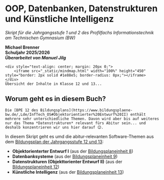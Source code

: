 # OOP, Datenbanken, Datenstrukturen und Künstliche Intelligenz

*Skript für die Jahrgangsstufe 1 und 2 des Profilfachs Informationstechnik am Technischen Gymnasium (BW)*  

**Michael Brenner**<br>
**Schuljahr 2025/2026**<br>
***Überarbeitet von Manuel Jilg***

```{raw} html
<div style="text-align: center; margin: 20px 0;">
    <iframe src="_static/mindmap.html" width="100%" height="450" style="border: 2px solid #1e88e5; border-radius: 8px;"></iframe>
</div>
Übersicht der Inhalte in Klasse 12 und 13...
```

## Worum geht es in diesem Buch?

```{margin}
Die [BPE 12 des Bildungsplans](https://www.bildungsplaene-bw.de/,Lde/InfTech_OS#Objektorientierter%20Entwurf%20II) enthält mehrere sehr unterschiedliche Themen. Davon wird aber bis auf weiteres nur das Thema *Datenstrukturen* relevant fürs Abitur sein... und deshalb konzentrieren wir uns hier darauf 😉.
```

In diesem Skript geht es umd die abitur-relevanten Software-Themen aus dem [Bildungsplan der Jahrgangsstufe 12 und 13](https://www.bildungsplaene-bw.de/,Lde/InfTech_OS):

* **Objektorienterter Entwurf I** (aus der [Bildungsplaneinheit 8](https://www.bildungsplaene-bw.de/,Lde/InfTech_OS))
* **Datenbanksysteme** (aus der [Bildungsplaneinheit 9](https://www.bildungsplaene-bw.de/,Lde/InfTech_OS))
* **Datenstrukturen (Objekttorienter Entwurf II)** (aus der [Bildungsplaneinheit 12](https://www.bildungsplaene-bw.de/,Lde/InfTech_OS))
* **Künstliche Intelligenz** (aus der [Bildungsplaneinheit 13](https://www.bildungsplaene-bw.de/,Lde/InfTech_OS))
